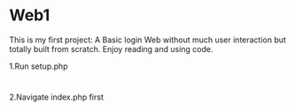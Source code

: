 # Web1
This is my first project: A Basic login Web without much user interaction but totally built from scratch. Enjoy reading and using code.

1.Run setup.php
#
2.Navigate index.php first
